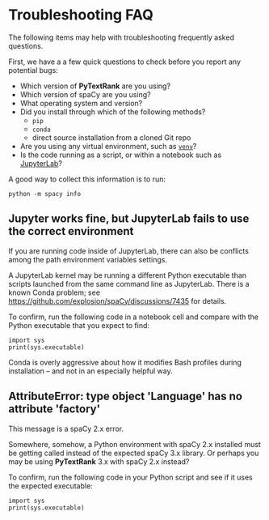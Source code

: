 # Troubleshooting FAQ

The following items may help with troubleshooting frequently asked
questions.

First, we have a a few quick questions to check before you report any
potential bugs:

  * Which version of **PyTextRank** are you using?
  * Which version of spaCy are you using?
  * What operating system and version?
  * Did you install through which of the following methods?
    * `pip`
    * `conda`
    * direct source installation from a cloned Git repo
  * Are you using any virtual environment, such as [`venv`](https://docs.python.org/3/tutorial/venv.html)?
  * Is the code running as a script, or within a notebook such as [JupyterLab](https://jupyterlab.readthedocs.io/)?

A good way to collect this information is to run:
```
python -m spacy info
```


## Jupyter works fine, but JupyterLab fails to use the correct environment

If you are running code inside of JupyterLab, there can also be
conflicts among the path environment variables settings.

A JupyterLab kernel may be running a different Python executable than
scripts launched from the same command line as JupyterLab.
There is a known Conda problem; see
<https://github.com/explosion/spaCy/discussions/7435>
for details.

To confirm, run the following code in a notebook cell and compare
with the Python executable that you expect to find:
```
import sys
print(sys.executable)
```

Conda is overly aggressive about how it modifies Bash profiles during
installation – and not in an especially helpful way.



## AttributeError: type object 'Language' has no attribute 'factory'

This message is a spaCy 2.x error.

Somewhere, somehow, a Python environment with spaCy 2.x installed must
be getting called instead of the expected spaCy 3.x library.
Or perhaps you may be using **PyTextRank** 3.x with spaCy 2.x instead?

To confirm, run the following code in your Python script and see if it
uses the expected executable:
```
import sys
print(sys.executable)
```
